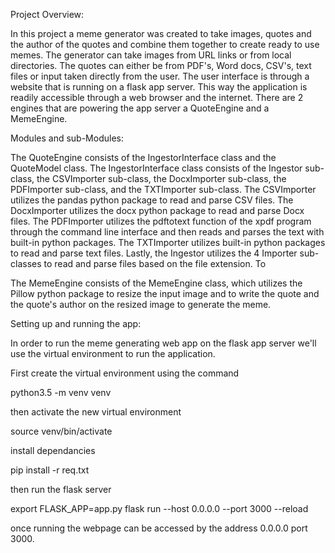 Project Overview:

In this project a meme generator was created to take images, quotes and the author of the quotes and combine
them together to create ready to use memes. The generator can take images from URL links or from local directories.
The quotes can either be from PDF's, Word docs, CSV's, text files or input taken directly from the user. The user 
interface is through a website that is running on a flask app server. This way the application is readily accessible 
through a web browser and the internet. There are 2 engines that are powering the app server a QuoteEngine 
and a MemeEngine.


Modules and sub-Modules:

The QuoteEngine consists of the IngestorInterface class and the QuoteModel class. The IngestorInterface class 
consists of the Ingestor sub-class, the CSVImporter sub-class, the DocxImporter sub-class, the PDFImporter 
sub-class, and the TXTImporter sub-class. The CSVImporter utilizes the pandas python package to read and parse 
CSV files. The DocxImporter utilizes the docx python package to read and parse Docx files. The PDFImporter utilizes 
the pdftotext function of the xpdf program through the command line interface and then reads and parses the text 
with built-in python packages. The TXTImporter utilizes built-in python packages to read and parse text files. 
Lastly, the Ingestor utilizes the 4 Importer sub-classes to read and parse files based on the file extension.
To 

The MemeEngine consists of the MemeEngine class, which utilizes the Pillow python package to resize the input 
image and to write the quote and the quote's author on the resized image to generate the meme.


Setting up and running the app:

In order to run the meme generating web app on the flask app server we'll use the virtual environment to run 
the application.

First create the virtual environment using the command

python3.5 -m venv venv

then activate the new virtual environment

source venv/bin/activate

install dependancies

pip install -r req.txt

then run the flask server

export FLASK_APP=app.py
flask run --host 0.0.0.0 --port 3000 --reload

once running the webpage can be accessed by the address 0.0.0.0 port 3000.
